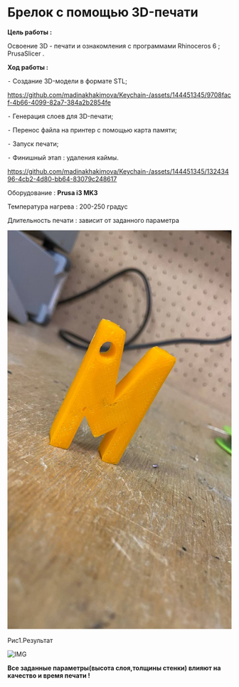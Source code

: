 # Брелок с помощью 3D-печати

**Цель работы :** 

Освоение 3D - печати и ознакомления с программами Rhinoceros 6 ; PrusaSlicer .

**Ход работы :** 

 ⁃ Создание 3D-модели в формате STL;

 https://github.com/madinakhakimova/Keychain-/assets/144451345/9708facf-4b66-4099-82a7-384a2b2854fe

 
 ⁃ Генерация слоев для 3D-печати;
 
 ⁃ Перенос файла на принтер с помощью карта памяти; 
 
 ⁃ Запуск печати;
 
 ⁃ Финишный этап : удаления каймы.


https://github.com/madinakhakimova/Keychain-/assets/144451345/13243496-4cb2-4d80-bb64-83079c248617

Оборудование : **Prusa i3 MK3**  

Температура нагрева : 200-250 градус

Длительность печати :  зависит от заданного параметра 

![IMG](photo_2023-09-17_01-20-49.jpg)

Рис1.Результат

![IMG]([photo_2023-09-17_01-20-49(2).jpg)

**Все заданные параметры(высота слоя,толщины стенки)  влияют на качество и время печати !**

